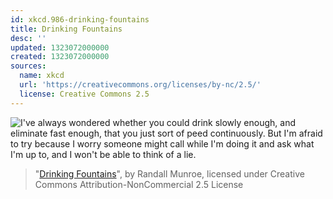 ```yaml
---
id: xkcd.986-drinking-fountains
title: Drinking Fountains
desc: ''
updated: 1323072000000
created: 1323072000000
sources:
  name: xkcd
  url: 'https://creativecommons.org/licenses/by-nc/2.5/'
  license: Creative Commons 2.5
---
```

![I've always wondered whether you could drink slowly enough, and eliminate fast enough, that you just sort of peed continuously. But I'm afraid to try because I worry someone might call while I'm doing it and ask what I'm up to, and I won't be able to think of a lie.](https://imgs.xkcd.com/comics/drinking_fountains.png)
> "[Drinking Fountains](https://xkcd.com/986/)", by Randall Munroe, licensed under Creative Commons Attribution-NonCommercial 2.5 License
